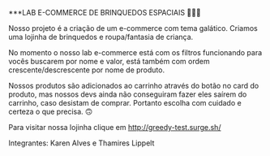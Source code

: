 ***LAB E-COMMERCE DE BRINQUEDOS ESPACIAIS 🚀🚀🚀 

Nosso projeto é a criação de um e-commerce com tema galático. Criamos uma lojinha de brinquedos e roupa/fantasia de criança.

No momento o nosso lab e-commerce está com os filtros funcionando para vocês buscarem por nome e valor, está também com ordem crescente/descrescente por nome de produto.

Nossos produtos são adicionados ao carrinho através do botão no card do produto, mas nossos devs ainda não conseguiram fazer eles saírem do carrinho, caso desistam de comprar. Portanto escolha com cuidado e certeza o que precisa. 🙃

Para visitar nossa lojinha clique em http://greedy-test.surge.sh/

Integrantes: Karen Alves e Thamires Lippelt
